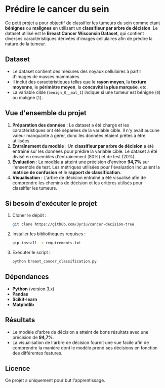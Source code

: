 # Prédire le cancer du sein

Ce petit projet a pour objectif de classifier les tumeurs du sein comme étant **bénignes** ou **malignes** en utilisant un **classifieur par arbre de décision**. Le dataset utilisé est le **Breast Cancer Wisconsin Dataset**, qui contient diverses caractéristiques dérivées d'images cellulaires afin de prédire la nature de la tumeur.

## Dataset
- Le dataset contient des mesures des noyaux cellulaires à partir d'images de masses mammaires.
- Il inclut des caractéristiques telles que le **rayon moyen**, la **texture moyenne**, le **périmètre moyen**, la **concavité la plus marquée**, etc.
- La variable cible (`benign_0__mal_1`) indique si une tumeur est bénigne (`0`) ou maligne (`1`).

## Vue d'ensemble du projet
1. **Préparation des données** : Le dataset a été chargé et les caractéristiques ont été séparées de la variable cible. Il n'y avait aucune valeur manquante à gérer, donc les données étaient prêtes à être utilisées.
2. **Entraînement du modèle** : Un **classifieur par arbre de décision** a été entraîné sur les données pour prédire la variable cible. Le dataset a été divisé en ensembles d'entraînement (80%) et de test (20%).
3. **Évaluation** : Le modèle a atteint une précision d'environ **94,7%** sur l'ensemble de test. Les métriques utilisées pour l'évaluation incluaient la **matrice de confusion** et le **rapport de classification**.
4. **Visualisation** : L'arbre de décision entraîné a été visualisé afin de comprendre les chemins de décision et les critères utilisés pour classifier les tumeurs.

## Si besoin d'exécuter le projet
1. Cloner le dépôt :
   ```bash
   git clone https://github.com/Jyriu/cancer-decision-tree
   ```
2. Installer les bibliothèques requises :
   ```bash
   pip install -r requirements.txt
   ```
3. Exécuter le script :
   ```bash
   python breast_cancer_classification.py
   ```

## Dépendances
- **Python** (version 3.x)
- **Pandas**
- **Scikit-learn**
- **Matplotlib**

## Résultats
- Le modèle d'arbre de décision a atteint de bons résultats avec une précision de **94,7%**.
- La visualisation de l'arbre de décision fournit une vue facile afin de comprendre la manière dont le modèle prend ses décisions en fonction des différentes features.

## Licence
Ce projet a uniquement pour but l'apprentissage.
